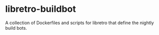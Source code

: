 libretro-buildbot
===========
A collection of Dockerfiles and scripts for libretro that define the nightly build bots.
